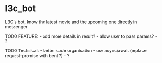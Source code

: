 # l3c_bot
L3C's bot, know the latest movie and the upcoming one directly in messenger !


TODO FEATURE:
    - add more details in result?
    - allow user to pass params?
    - ?

TODO Technical:
    - better code organisation
    - use async/await (replace request-promise with bent ?)
    - ?